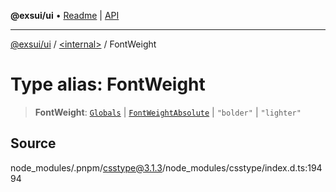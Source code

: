 **@exsui/ui** • [Readme](../../README.md) \| [API](../../globals.md)

***

[@exsui/ui](../../README.md) / [\<internal\>](../README.md) / FontWeight

# Type alias: FontWeight

> **FontWeight**: [`Globals`](Globals.md) \| [`FontWeightAbsolute`](FontWeightAbsolute.md) \| `"bolder"` \| `"lighter"`

## Source

node\_modules/.pnpm/csstype@3.1.3/node\_modules/csstype/index.d.ts:19494
